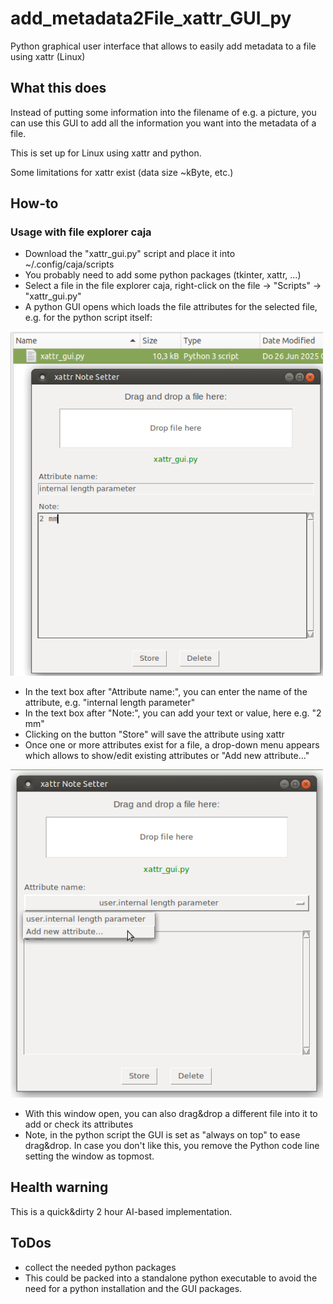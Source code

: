# add_metadata2File_xattr_GUI_py
Python graphical user interface that allows to easily add metadata to a file using xattr (Linux)


## What this does
Instead of putting some information into the filename of e.g. a picture, you can use this GUI to add all the information you want into the metadata of a file.

This is set up for Linux using xattr and python.

Some limitations for xattr exist (data size ~kByte, etc.)

## How-to
### Usage with file explorer caja
- Download the "xattr_gui.py" script and place it into ~/.config/caja/scripts
- You probably need to add some python packages (tkinter, xattr, ...)
- Select a file in the file explorer caja, right-click on the file -> "Scripts" -> "xattr_gui.py"
- A python GUI opens which loads the file attributes for the selected file, e.g. for the python script itself:

<img src="https://github.com/jfriedlein/add_metadata2File_xattr_GUI_py/blob/master/xattr%20Note%20setter%20-%20start%20screen.png" width="500">

- In the text box after "Attribute name:", you can enter the name of the attribute, e.g. "internal length parameter"
- In the text box after "Note:", you can add your text or value, here e.g. "2 mm"
- Clicking on the button "Store" will save the attribute using xattr
- Once one or more attributes exist for a file, a drop-down menu appears which allows to show/edit existing attributes or "Add new attribute..."

<img src="https://github.com/jfriedlein/add_metadata2File_xattr_GUI_py/blob/master/xattr%20Note%20setter%20-%20existing%20attribute.png" width="500">

- With this window open, you can also drag&drop a different file into it to add or check its attributes
- Note, in the python script the GUI is set as "always on top" to ease drag&drop. In case you don't like this, you remove the Python code line setting the window as topmost.

## Health warning
This is a quick&dirty 2 hour AI-based implementation.

## ToDos
- collect the needed python packages
- This could be packed into a standalone python executable to avoid the need for a python installation and the GUI packages.
